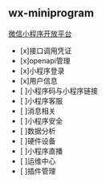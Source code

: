 ## wx-miniprogram 

[微信小程序开放平台](https://developers.weixin.qq.com/miniprogram/dev/OpenApiDoc/)

- [x]接口调用凭证
- [x]openapi管理
- [x]小程序登录
- [x]用户信息
- [ ]小程序码与小程序链接
- [ ]小程序客服
- [ ]消息相关
- [ ]小程序安全
- [ ]数据分析
- [ ]硬件设备
- [ ]小程序直播
- [ ]运维中心
- [ ]插件管理

